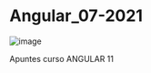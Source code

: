 # Angular_07-2021

![image](https://user-images.githubusercontent.com/16636086/127739624-604af5c5-e6e9-42be-b17c-f5167929e1b6.png)

Apuntes curso ANGULAR 11
